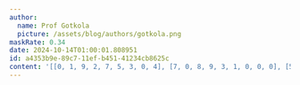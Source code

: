 ```yaml
---
author:
  name: Prof Gotkola
  picture: /assets/blog/authors/gotkola.png
maskRate: 0.34
date: 2024-10-14T01:00:01.808951
id: a4353b9e-89c7-11ef-b451-41234cb8625c
content: '[[0, 1, 9, 2, 7, 5, 3, 0, 4], [7, 0, 8, 9, 3, 1, 0, 0, 0], [5, 3, 0, 8, 0, 4, 0, 9, 7], [2, 0, 7, 0, 4, 3, 8, 6, 1], [4, 0, 0, 0, 9, 0, 5, 2, 3], [0, 0, 1, 6, 8, 2, 7, 4, 9], [1, 6, 4, 3, 0, 0, 9, 7, 5], [0, 7, 0, 4, 1, 0, 2, 3, 0], [8, 2, 0, 7, 0, 0, 4, 1, 0]]'
---
```

